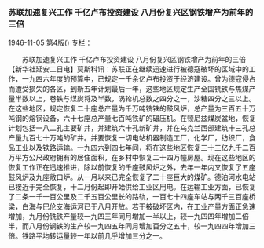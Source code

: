 ### 苏联加速复兴工作  千亿卢布投资建设  八月份复兴区钢铁增产为前年的三倍

1946-11-05
第4版()
专栏：

　　苏联加速复兴工作
    千亿卢布投资建设
    八月份复兴区钢铁增产为前年的三倍
    【新华社延安二日电】莫斯科讯：苏联正在继续迅速进行被德寇破坏的区域中的工作，一九四六年度的预算中，已规定一千余亿卢布投资于经济建设。曾为德寇侵占而遭受损失的各区，到新五年计划最后一年，这些地区规定生产全国铣铁与焦煤产量半数以上，卷铁与煤炭将及半数，涡轮机总数之四分之一，沙糖四分之三以上。在这些地区，规定恢复二十座总产量为千万吨铣铁的鼓风炉，总产量为三百五十万吨钢的熔钢设备，六十七座总产量七百吨铁矿的碾压机。在顿尼兹煤炭盆地，恢复计划包括一八二孔主要矿井，并建筑六十孔新矿井，并在乌克兰西部建筑十三孔总产量九百七十万吨的矿井。并要恢复一切电站机器制造工厂，化学厂，纺织厂，食品工业以及铁路运输。一九四六到四七年间，将在这些地区恢复三十三亿九千二百万平方公尺政府拥有的居住面积，在乡村中恢复二十四万幢房屋。现在这些地区的恢复工作正在迅速推进，除以前恢复的千座鼓风炉之外，去年一年内又恢复了五座鼓风炉及九座敞口炉。从一月以来已完全恢复了二十座巨大的煤矿。德泊河水电站已接近于完全恢复，十二月份起即开始供给工业区用电。在运输工业方面，已恢复了二条一千一百公里及二千五百公里长的路轨，一百七十四座车站与两千三百座桥梁，白海与巴伦支海运河已于八月开放。若干被破坏区内，在工业产量方面正急速增加，九月份铣铁产量较一九四三年同月增加一半以上，较一九四四年增加二倍半，而八月份钢铁的生产较一九四五年同月增加百分之五十，较一九四四年增加三倍。铁路平均转运量较一年以前几乎增加三分之一。
